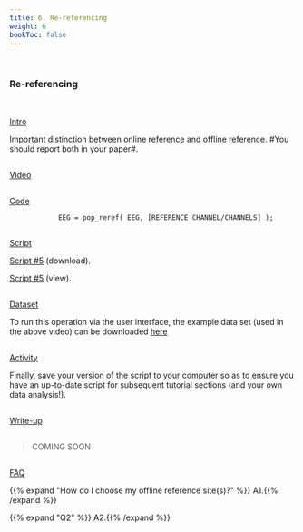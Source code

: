 ```yaml
---
title: 6. Re-referencing
weight: 6
bookToc: false
---
```

<br>

### Re-referencing
<br>

<u> Intro</u>

Important distinction between online reference and offline reference. #You should report both in your paper#.

<hr style="height:1px; visibility:hidden;" />
<u> Video</u>

<hr style="height:1px; visibility:hidden;" />
<u> Code</u>

                EEG = pop_reref( EEG, [REFERENCE CHANNEL/CHANNELS] );

<hr style="height:1px; visibility:hidden;" />
<u> Script</u>

 [Script #5](/erp/files/script_5.zip) (download).

 [Script #5](/erp/files/script_5.m) (view).

<hr style="height:1px; visibility:hidden;" />
<u> Dataset</u>

To run this operation via the user interface, the example data set (used in the above video) can be downloaded [here]()

<hr style="height:1px; visibility:hidden;" />
<u> Activity</u>

Finally, save your version of the script to your computer so as to ensure you have an up-to-date script for subsequent tutorial sections (and your own data analysis!).

<hr style="height:1px; visibility:hidden;" />
<u> Write-up </u>

<hr style="height:1px; visibility:hidden;" />
<div class="write-up">

>COMING SOON

</div>

<hr style="height:1px; visibility:hidden;" />
<u>FAQ</u>

{{% expand "How do I choose my offline reference site(s)?" %}}
A1.{{% /expand %}}

{{% expand "Q2" %}}
A2.{{% /expand %}}
